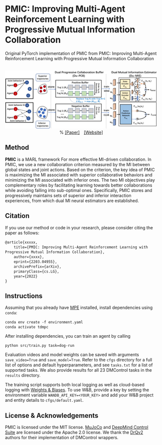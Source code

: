 # PMIC: Improving Multi-Agent Reinforcement Learning with Progressive Mutual Information Collaboration
Original PyTorch implementation of PMIC from PMIC: Improving Multi-Agent Reinforcement Learning with Progressive Mutual Information Collaboration


<p align="center">
  <br><img src='fig/PMIC.png' width="600"/><br>
  % <a href="https://arxiv.org/abs/2203.04955">[Paper]</a>&emsp;<a href="https://nicklashansen.github.io/td-mpc">[Website]</a>
</p>

## Method

**PMIC** is a MARL framework For more effective MI-driven collaboration.
In PMIC, we use a new collaboration criterion measured by the MI between global states and joint actions.
Based on the criterion, the key idea of PMIC is maximizing the MI associated with superior collaborative behaviors and minimizing the MI associated with inferior ones.
The two MI objectives play complementary roles
by facilitating learning towards better collaborations while avoiding falling into sub-optimal ones.
Specifically, PMIC stores and progressively maintains sets of superior and inferior interaction experiences, from which dual MI neural estimators are established.


## Citation

If you use our method or code in your research, please consider citing the paper as follows:

```
@article{xxxxx,
	title={PMIC: Improving Multi-Agent Reinforcement Learning with Progressive Mutual Information Collaboration},
	author={xxxx},
	eprint={2203.04955},
	archivePrefix={arXiv},
	primaryClass={cs.LG},
	year={2022}
}
```


## Instructions

Assuming that you already have [MPE](http://www.mujoco.org) installed, install dependencies using `conda`:

```
conda env create -f environment.yaml
conda activate tdmpc
```

After installing dependencies, you can train an agent by calling

```
python src/train.py task=dog-run
```

Evaluation videos and model weights can be saved with arguments `save_video=True` and `save_model=True`. Refer to the `cfgs` directory for a full list of options and default hyperparameters, and see `tasks.txt` for a list of supported tasks. We also provide results for all 23 DMControl tasks in the `results` directory.

The training script supports both local logging as well as cloud-based logging with [Weights & Biases](https://wandb.ai). To use W&B, provide a key by setting the environment variable `WANDB_API_KEY=<YOUR_KEY>` and add your W&B project and entity details to `cfgs/default.yaml`.


## License & Acknowledgements

PMIC is licensed under the MIT license. [MuJoCo](https://github.com/deepmind/mujoco) and [DeepMind Control Suite](https://github.com/deepmind/dm_control) are licensed under the Apache 2.0 license. We thank the [DrQv2](https://github.com/facebookresearch/drqv2) authors for their implementation of DMControl wrappers.
